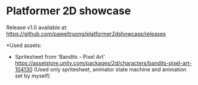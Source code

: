 # Platformer 2D showcase

Release v1.0 available at:
https://github.com/paweltruong/platformer2dshowcase/releases


*Used assets:
- Spritesheet from 'Bandits - Pixel Art' 
https://assetstore.unity.com/packages/2d/characters/bandits-pixel-art-104130
(Used only spritesheet, animator state machine and animation set by myself)
